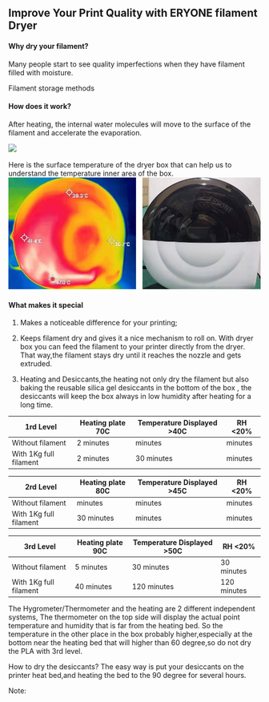 
## Improve Your Print Quality with ERYONE filament Dryer

#### Why dry your filament?

 Many people start to see quality imperfections when they have filament filled with moisture.
 
Filament storage methods   

#### How does it work?

After heating, the internal water molecules will move to the surface of the filament and accelerate the evaporation.

![](https://cdn.hackaday.io/images/9361851641898322634.jpg)

Here is the surface temperature of the dryer box that can help us to understand the temperature inner area of the box.
![](https://raw.githubusercontent.com/Eryone/filamentDRY/main/doc/images/20111185138.jpg)

#### What makes it special

1. Makes a noticeable difference for your printing; 

2. Keeps filament dry and gives it a nice mechanism to roll on.
With dryer box you can feed the filament to your printer directly from the dryer. That way,the filament stays dry until it reaches the nozzle and gets extruded.

3. Heating and Desiccants,the heating not only dry the filament but also baking the reusable silica gel desiccants in the bottom of the box , the desiccants will keep the box always in low humidity after heating for a long time.


1rd Level |  Heating plate 70C |	Temperature Displayed >40C | RH <20%
--- | --- |--- |--- 
Without filament |   2 minutes |	 minutes |	  minutes
With 1Kg full filament | 2 minutes |	 30 minutes |	 minutes
 
2rd Level |  Heating plate 80C |	Temperature Displayed >45C | RH <20%
--- | --- |--- |--- 
Without filament |   minutes |	 minutes |	  minutes
With 1Kg full filament | 30 minutes |	  minutes |	 minutes

 
3rd Level |  Heating plate 90C |	Temperature Displayed >50C | RH <20%
--- | --- |--- |--- 
Without filament | 5 minutes |	30 minutes |	30 minutes
With 1Kg full filament | 40 minutes |	120 minutes |	120 minutes

The Hygrometer/Thermometer and the heating are 2 different independent systems,
The thermometer on the top side will display the actual point temperature and humidity that is  far from the heating bed. So the temperature in the other place in the box probably higher,especially at the bottom near the heating bed that will higher than 60 degree,so do not dry the PLA with 3rd level.


How to dry the desiccants? The easy way is put your desiccants on the printer heat bed,and heating the bed to the 90 degree for several hours.

Note:
	 



